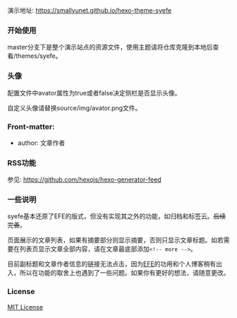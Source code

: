 
演示地址: https://smallyunet.github.io/hexo-theme-syefe 

### 开始使用

master分支下是整个演示站点的资源文件，使用主题请将仓库克隆到本地后查看/themes/syefe。

### 头像

配置文件中avator属性为true或者false决定侧栏是否显示头像。

自定义头像请替换source/img/avator.png文件。

### Front-matter:

  - author: 文章作者

### RSS功能

参见: https://github.com/hexojs/hexo-generator-feed

### 一些说明

syefe基本还原了EFE的版式，但没有实现其之外的功能，如归档和标签云。~~后续完善~~。

页面展示的文章列表，如果有摘要部分则显示摘要，否则只显示文章标题。如若需要在列表页显示文章全部内容，请在文章最底部添加`<!-- more -->`。

目前副标题和文章作者信息的链接无法点击，因为[EFE](http://efe.baidu.com)的功用和个人博客稍有出入，所以在功能的取舍上也遇到了一些问题。如果你有更好的想法，请随意更改。

### License

[MIT License](https://opensource.org/licenses/MIT)

<!-- more -->